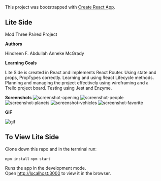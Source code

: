 This project was bootstrapped with [Create React App](https://github.com/facebook/create-react-app).

## Lite Side

Mod Three Paired Project

**Authors**

Hindreen F. Abdullah
Anneke McGrady

**Learning Goals**

Lite Side is created in React and implements React Router. 
Using state and props, PropTypes correctly.
Learning and using React Lifecycle methods.
Planning and managing the project effectively using wireframing and a Trello project board.
Testing using Jest and Enzyme.


**Screenshots**
![screenshot-opening](https://github.com/hndfaw/Light-Side/blob/master/src/images/OpeningPageScreenshot.png)
![screenshot-people](https://github.com/hndfaw/Light-Side/blob/master/src/images/PeopleScreenshot.png)
![screenshot-planets]()
![screenshot-vehicles]()
![screenshot-favorite]()

**GIF**

![gif](https://github.com/hndfaw/Light-Side/blob/master/src/images/LiteSideGIF.gif)


## To View Lite Side

Clone down this repo and in the terminal run: 

`npm install`
`npm start`

Runs the app in the development mode.<br>
Open [http://localhost:3000](http://localhost:3000) to view it in the browser.




